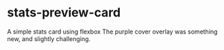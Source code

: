 # stats-preview-card
A simple stats card using flexbox
The purple cover overlay was something new, and slightly challenging.
